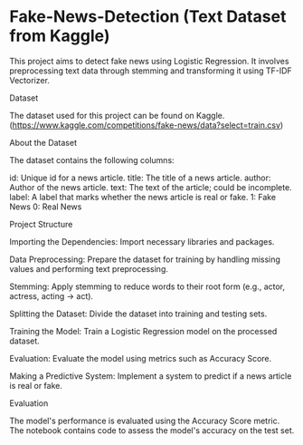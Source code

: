 # Fake-News-Detection (Text Dataset from Kaggle)
This project aims to detect fake news using Logistic Regression. It involves preprocessing text data through stemming and transforming it using TF-IDF Vectorizer.

Dataset

The dataset used for this project can be found on Kaggle.(https://www.kaggle.com/competitions/fake-news/data?select=train.csv)

About the Dataset

The dataset contains the following columns:

id: Unique id for a news article.
title: The title of a news article.
author: Author of the news article.
text: The text of the article; could be incomplete.
label: A label that marks whether the news article is real or fake.
1: Fake News
0: Real News

Project Structure

Importing the Dependencies: Import necessary libraries and packages.

Data Preprocessing: Prepare the dataset for training by handling missing values and performing text preprocessing.

Stemming: Apply stemming to reduce words to their root form (e.g., actor, actress, acting → act).

Splitting the Dataset: Divide the dataset into training and testing sets.

Training the Model: Train a Logistic Regression model on the processed dataset.

Evaluation: Evaluate the model using metrics such as Accuracy Score.

Making a Predictive System: Implement a system to predict if a news article is real or fake.

Evaluation

The model's performance is evaluated using the Accuracy Score metric. The notebook contains code to assess the model's accuracy on the test set.


